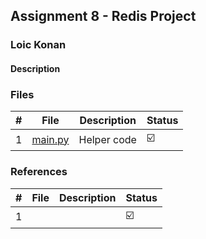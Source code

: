 ## Assignment 8 - Redis Project

### Loic Konan

#### Description

> 

### Files

|   #   | File                               | Description          | Status                  |
| :---: | ---------------------------------- | -------------------- | ----------------------- |
|   1   | [main.py](main.py)             | Helper code          | :ballot_box_with_check: |

### References

|   #   | File                               | Description          | Status                  |
| :---: | ---------------------------------- | -------------------- | ----------------------- |
|   1   |              |          | :ballot_box_with_check: |